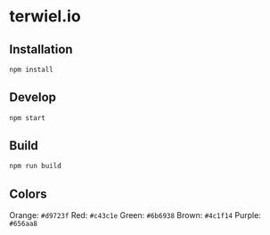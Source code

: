 # terwiel.io

## Installation

```sh
npm install
```

## Develop

```sh
npm start
```

## Build

```sh
npm run build
```

## Colors

Orange: `#d9723f`
Red: `#c43c1e`
Green: `#6b6938`
Brown: `#4c1f14`
Purple: `#656aa8`
